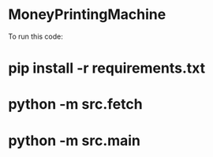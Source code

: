 # MoneyPrintingMachine

To run this code:

# pip install -r requirements.txt 
# python -m src.fetch
# python -m src.main   
